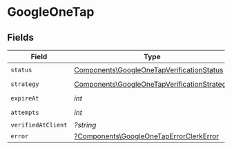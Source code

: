 # GoogleOneTap


## Fields

| Field                                                                                                      | Type                                                                                                       | Required                                                                                                   | Description                                                                                                |
| ---------------------------------------------------------------------------------------------------------- | ---------------------------------------------------------------------------------------------------------- | ---------------------------------------------------------------------------------------------------------- | ---------------------------------------------------------------------------------------------------------- |
| `status`                                                                                                   | [Components\GoogleOneTapVerificationStatus](../../Models/Components/GoogleOneTapVerificationStatus.md)     | :heavy_check_mark:                                                                                         | N/A                                                                                                        |
| `strategy`                                                                                                 | [Components\GoogleOneTapVerificationStrategy](../../Models/Components/GoogleOneTapVerificationStrategy.md) | :heavy_check_mark:                                                                                         | N/A                                                                                                        |
| `expireAt`                                                                                                 | *int*                                                                                                      | :heavy_check_mark:                                                                                         | N/A                                                                                                        |
| `attempts`                                                                                                 | *int*                                                                                                      | :heavy_check_mark:                                                                                         | N/A                                                                                                        |
| `verifiedAtClient`                                                                                         | *?string*                                                                                                  | :heavy_minus_sign:                                                                                         | N/A                                                                                                        |
| `error`                                                                                                    | [?Components\GoogleOneTapErrorClerkError](../../Models/Components/GoogleOneTapVerificationError.md)        | :heavy_minus_sign:                                                                                         | N/A                                                                                                        |